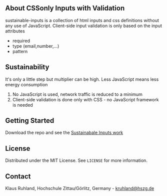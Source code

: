 <!--
*** sustainable inputs from klausruhland
-->

<!-- ABOUT THE PROJECT -->
## About CSSonly Inputs with Validation

sustainable-inputs is a collection of html inputs and css definitions without any use of JavaScript. 
Client-side input validation is only based on the input attributes
* required
* type (email,number,...)
* pattern

## Sustainability

It's only a little step but multiplier can be high. Less JavaScript means less energy consumption


1. No JavaScript is used, network traffic is reduced to a minimum
2. Client-side validation is done only with CSS - no JavaScript framework is needed

## Getting Started

Download the repo and see the [Sustainabale Inputs work](https://klausruhland.github.io/sustainable-inputs/)


<!-- LICENSE -->
## License

Distributed under the MIT License. See `LICENSE` for more information.



<!-- CONTACT -->
## Contact

Klaus Ruhland, Hochschule Zittau/Görlitz, Germany - kruhland@hszg.de

